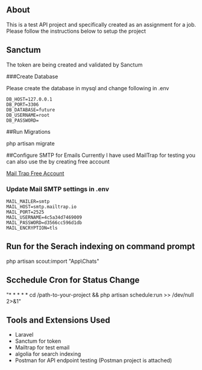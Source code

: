 
## About 

This is a test API project and specifically created as an assignment for a job. Please follow the instructions below to setup the project

## Sanctum 
The token are being created and validated by Sanctum

###Create Database

Please create the database in mysql and change following in .env 

    DB_HOST=127.0.0.1
    DB_PORT=3306
    DB_DATABASE=future
    DB_USERNAME=root
    DB_PASSWORD=

##Run Migrations

php artisan migrate

##Configure SMTP for Emails
Currently I have used MailTrap for testing you can also use the by creating free account 

[Mail Trap Free Account ](https://mailtrap.io/public-api)

### Update Mail SMTP settings in .env
	MAIL_MAILER=smtp
	MAIL_HOST=smtp.mailtrap.io
	MAIL_PORT=2525
	MAIL_USERNAME=4c5a34d7469009
	MAIL_PASSWORD=d3566cc596d1db
	MAIL_ENCRYPTION=tls

## Run for the Serach indexing on command prompt
php artisan scout:import "App\Chats"
## Scchedule Cron for Status Change
"* * * * * cd /path-to-your-project && php artisan schedule:run >> /dev/null 2>&1"


## Tools and Extensions Used

* Laravel 
* Sanctum for token
* Mailtrap for test email
* algolia for search indexing
* Postman for API endpoint testing (Postman project is attached)
